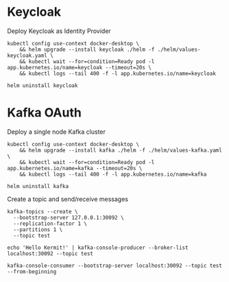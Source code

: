 
# Keycloak

Deploy Keycloak as Identity Provider

```
kubectl config use-context docker-desktop \
    && helm upgrade --install keycloak ./helm -f ./helm/values-keycloak.yaml \
    && kubectl wait --for=condition=Ready pod -l app.kubernetes.io/name=keycloak --timeout=20s \
    && kubectl logs --tail 400 -f -l app.kubernetes.io/name=keycloak

helm uninstall keycloak
```

# Kafka OAuth

Deploy a single node Kafka cluster

```
kubectl config use-context docker-desktop \
    && helm upgrade --install kafka ./helm -f ./helm/values-kafka.yaml \
    && kubectl wait --for=condition=Ready pod -l app.kubernetes.io/name=kafka --timeout=20s \
    && kubectl logs --tail 400 -f -l app.kubernetes.io/name=kafka

helm uninstall kafka
```

Create a topic and send/receive messages

```
kafka-topics --create \
  --bootstrap-server 127.0.0.1:30092 \
  --replication-factor 1 \
  --partitions 1 \
  --topic test

echo 'Hello Kermit!' | kafka-console-producer --broker-list localhost:30092 --topic test

kafka-console-consumer --bootstrap-server localhost:30092 --topic test --from-beginning
```
